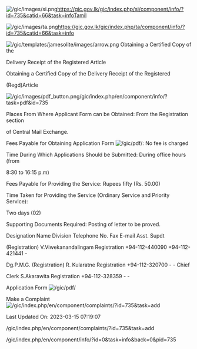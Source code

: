 <!-- Source: https://gic.gov.lk/gic/index.php/en/component/info/?id=735&catid=66&task=info -->

![/gic/images/si.png](/gic/images/si.png)https://gic.gov.lk/gic/index.php/si/component/info/?id=735&catid=66&task=infoTamil

![/gic/images/ta.png](/gic/images/ta.png)https://gic.gov.lk/gic/index.php/ta/component/info/?id=735&catid=66&task=info

![/gic/templates/jamesolite/images/arrow.png](/gic/templates/jamesolite/images/arrow.png) Obtaining a Certified Copy of the

Delivery Receipt of the Registered Article

Obtaining a Certified Copy of the Delivery Receipt of the Registered

(Regd)Article

![/gic/images/pdf_button.png](/gic/images/pdf_button.png)/gic/index.php/en/component/info/?task=pdf&id=735

Places From Where Applicant Form can be Obtained: From the Registration section

of Central Mail Exchange.

Fees Payable for Obtaining Application Form ![/gic/pdf/](/gic/pdf/): No fee is charged

Time During Which Applications Should be Submitted: During office hours (from

8:30 to 16:15 p.m)

Fees Payable for Providing the Service: Rupees fifty (Rs. 50.00)

Time Taken for Providing the Service (Ordinary Service and Priority Service):

Two days (02)

Supporting Documents Required: Posting of letter to be proved.

Designation Name Division Telephone No. Fax E-mail Asst. Supdt

(Registration) V.Viwekanandalingam Registration +94-112-440090 +94-112-421441 -

Dg.P.M.G. (Registration) R. Kularatne Registration +94-112-320700 - - Chief

Clerk S.Akarawita Registration +94-112-328359 - -

Application Form ![/gic/pdf/](/gic/pdf/)

Make a Complaint ![/gic/index.php/en/component/complaints/?id=735&task=add](/gic/index.php/en/component/complaints/?id=735&task=add)

Last Updated On: 2023-03-15 07:19:07

/gic/index.php/en/component/complaints/?id=735&task=add

/gic/index.php/en/component/info/?id=0&task=info&back=0&pid=735